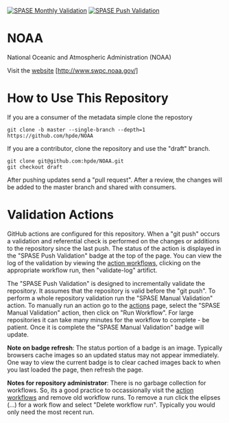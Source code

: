 [![SPASE Monthly Validation](https://github.com/hpde/NOAA/actions/workflows/validate-schedule.yml/badge.svg)](https://github.com/hpde/NOAA/actions/workflows/validate-schedule.yml)
[![SPASE Push Validation](https://github.com/hpde/NOAA/actions/workflows/validate-push.yml/badge.svg)](https://github.com/hpde/NOAA/actions/workflows/validate-push.yml)

# NOAA

National Oceanic and Atmospheric Administration (NOAA)

Visit the [website](http://www.swpc.noaa.gov/) [http://www.swpc.noaa.gov/]

# How to Use This Repository

If you are a consumer of the metadata simple clone the repostory

````
git clone -b master --single-branch --depth=1 https://github.com/hpde/NOAA
````

If you are a contributor, clone the repository and use the "draft" branch.
````
git clone git@github.com:hpde/NOAA.git
git checkout draft
````

After pushing updates send a "pull request". After a review, the changes
will be added to the master branch and shared with consumers.

# Validation Actions

GitHub actions are configured for this repository. When a "git push" occurs 
a validation and referential check is performed on the changes or additions 
to the repository since the last push. The status of the action is displayed in the
"SPASE Push Validation" badge at the top of the page. You can view the log of the
validation by viewing the [action workflows](../../actions), clicking on the appropriate workflow
run, then "validate-log" artifict.

The "SPASE Push Validation" is designed to incrementally validate the repository. It assumes
that the repository is valid before the "git push". To perform a whole repository validation
run the "SPASE Manual Validation" action.  To manually run an action go to the [actions](../../actions) page,
select the "SPASE Manual Validation" action, then click on "Run Workflow". For large repositories it 
can take many minutes for the workflow to complete - be patient. Once it is complete the "SPASE Manual Validation"
badge will update.

**Note on badge refresh**: The status portion of a badge is an image. Typically browsers cache images so an 
updated status may not appear immediately. One way to view the current badge is to clear cached images back to when you
last loaded the page, then refresh the page.

**Notes for repository administrator**: There is no garbage collection for workflows. So, its a good practice to
occassionally visit the [action workflows](../../actions) and remove old workflow runs. To remove a run click
the elipses (...) for a work flow and select "Delete workflow run". Typically you would only need the most recent run.
